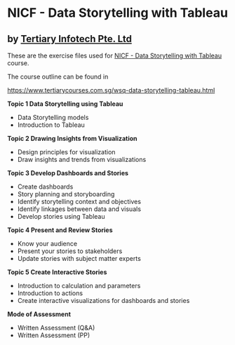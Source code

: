 # NICF - Data Storytelling with Tableau
## by [Tertiary Infotech Pte. Ltd](https://www.tertiarycourses.com.sg/)

These are the exercise files used for [NICF - Data Storytelling with Tableau](https://www.tertiarycourses.com.sg/wsq-data-storytelling-tableau.html) course. 

The course outline can be found in 

https://www.tertiarycourses.com.sg/wsq-data-storytelling-tableau.html

<p><strong>Topic 1 Data Storytelling using Tableau</strong></p>
<ul>
<li>Data Storytelling models</li>
<li>Introduction to Tableau</li>
</ul>
<p><strong>Topic 2 Drawing Insights from Visualization</strong></p>
<ul>
<li>Design principles for visualization</li>
<li>Draw insights and trends from visualizations</li>
</ul>
<p><strong>Topic 3 Develop Dashboards and Stories</strong></p>
<ul>
<li>Create dashboards</li>
<li>Story planning and storyboarding</li>
<li>Identify storytelling context and objectives</li>
<li>Identify linkages between data and visuals</li>
<li>Develop stories using Tableau</li>
</ul>
<p><strong>Topic 4 Present and Review Stories</strong></p>
<ul>
<li>Know your audience</li>
<li>Present your stories to stakeholders</li>
<li>Update stories with subject matter experts</li>
</ul>
<p><strong>Topic 5 Create Interactive Stories</strong></p>
<ul>
<li>Introduction to calculation and parameters</li>
<li>Introduction to actions</li>
<li>Create interactive visualizations for dashboards and stories</li>
</ul>

<p><strong>Mode of Assessment</strong></p>
<ul>
<li>Written Assessment (Q&amp;A)</li>
<li>Written Assessment (PP)</li>
</ul>
